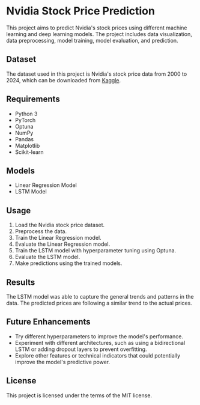 # Nvidia Stock Price Prediction

This project aims to predict Nvidia's stock prices using different machine learning and deep learning models. The project includes data visualization, data preprocessing, model training, model evaluation, and prediction.

## Dataset

The dataset used in this project is Nvidia's stock price data from 2000 to 2024, which can be downloaded from [Kaggle](https://www.kaggle.com/datasets/prajwaldongre/nvidia-corp-share-price-2000-2024).

## Requirements

- Python 3
- PyTorch
- Optuna
- NumPy
- Pandas
- Matplotlib
- Scikit-learn

## Models

- Linear Regression Model
- LSTM Model

## Usage

1. Load the Nvidia stock price dataset.
2. Preprocess the data.
3. Train the Linear Regression model.
4. Evaluate the Linear Regression model.
5. Train the LSTM model with hyperparameter tuning using Optuna.
6. Evaluate the LSTM model.
7. Make predictions using the trained models.

## Results

The LSTM model was able to capture the general trends and patterns in the data. The predicted prices are following a similar trend to the actual prices.

## Future Enhancements

- Try different hyperparameters to improve the model's performance.
- Experiment with different architectures, such as using a bidirectional LSTM or adding dropout layers to prevent overfitting.
- Explore other features or technical indicators that could potentially improve the model's predictive power.

## License

This project is licensed under the terms of the MIT license.
